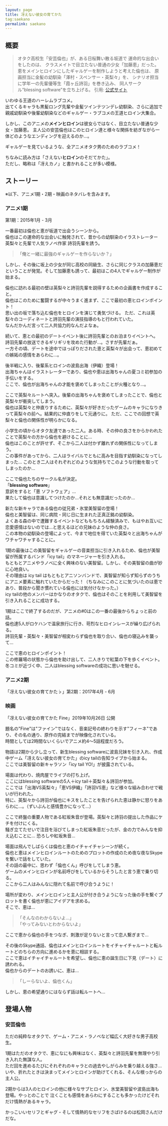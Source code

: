 ```yaml
---
layout: page
title: 冴えない彼女の育てかた
tag:saekano
permalink: saekano
---
```


## 概要

>オタク高校生「安芸倫也」が、ある日桜舞い散る坂道で
運命的な出会いをしたのは、
クラスメイトで目立たない普通の少女「加藤恵」だった。
恵をメインヒロインにしたギャルゲーを制作しようと考えた倫也は、
原画担当に金髪の幼馴染「澤村・スペンサー・英梨々」を、
シナリオ担当に学年一の先輩優等生「霞ヶ丘詩羽」を巻き込み、
同人サークル“blessing software”を立ち上げる。
引用: [公式サイト](https://www.saenai.tv/story/introduction/)

いわゆる王道のハーレムラブコメ。  
出てくるキャラも黒髪ロング先輩や金髪ツインテツンデレ幼馴染、さらに追加で親戚幼馴染や後輩幼馴染などのギャルゲー・ラブコメの王道ヒロイン大集合。

しかし、このアニメの**メインヒロイン**は彼女らではなく、目立たない普通な少女・加藤恵。
主人公の安芸倫也はこのヒロイン達と様々な関係を紡ぎながら一体どのようなエンディングを迎えるのか…。

ギャルゲーを見ているような、全アニメオタク男のためのラブコメ！

ちなみに読み方は「さえない**ヒロイン**のそだてかた」。  
ただし、略称は「冴えカノ」と書かれることが多い模様。

## ストーリー

※以下、アニメ1期・2期・映画のネタバレを含みます。

### アニメ1期

第1期：2015年1月 - 3月

一番最初は倫也と恵が坂道で出会うシーンから。  
倫也はこの運命的な出会いに触発されて、昔からの幼馴染のイラストレーター 英梨々と先輩で人気ラノベ作家 詩羽先輩を誘う。
>「俺と一緒に最強のギャルゲーを作らないか？」

しかし、その後に坂上の少女が同じ高校の同級生、さらに同じクラスの加藤恵だということが発覚。そして加藤恵も誘って、最初はこの4人でギャルゲー制作が始まる。

倫也に訪れる最初の壁は英梨々と詩羽先輩を説得するための企画書を作成すること。  
倫也はこのために奮闘するが中々うまく進まず、ここで最初の恵ヒロインポイント！  
思い出の坂で落ち込む倫也をヒロインを演じて勇気づける。
ただ、これは英梨々のコーディネートと詩羽先輩の演技指導のもと行われていた。  
なんだかんだ言って二人共協力的なんだよなぁ。

続いて、恵との最初のデートイベント後に詩羽先輩とのお泊まりイベントへ。  
詩羽先輩の放送できるギリギリを攻めた行動が…。さすが先輩だぁ。  
一方その頃、デートを途中でほっぽりだされた恵と英梨々が出会って、恵初めての嫉妬の感情をあらわに…。

後半戦に入り、後輩系ヒロインの波島出海（伊織）登場！  
出海ちゃんはイラストレーターであり、倫也や恵は出海ちゃんの夏コミ初参加の手伝いをする。  
ここで、倫也が出海ちゃんの才能を褒めてしまったことが火種となり…。

ここで英梨々ルートへ突入。後輩の出海ちゃんを褒めてしまったことで、倫也と英梨々が衝突してしまう。  
倫也は英梨々と仲直りするために、英梨々が好きだったゲームのキャラになりきって英梨々の前へ。結果的に仲直りをして元通りに。
ただ、ここでの回想で英梨々と倫也の関係性が明らかになる。  

小学生の頃からオタク友達であった二人。ある時、その仲の良さをからかわれたことで英梨々の方から倫也を避けることに…  
倫也はこのことが許せず、そこから二人は付かず離れずの関係性になってしまう。  
この事件があってから、二人はライバルでともに高みを目指す幼馴染になってしまった…
このとき二人はそれぞれどのような気持ちでこのような行動を取ってしまったのか…  

ここで倫也たちのサークル名が決定。  
「**blessing software**」  
意訳をすると「恵 ソフトウェア」…  
果たして倫也は意識してつけたのか…それとも無意識だったのか…

新たな新キャラである倫也の従兄弟・氷堂美智留の登場！  
倫也と美智留は、同じ病院・同じ日に生まれた正真正銘の幼馴染。  
よくある森の中で遭難するイベントなどももちろん経験済みで、もはやお互いに恋愛感情はないのでは…と思えるほどの兄妹のような仲の良さ。  
この本物の幼馴染の登場によって、今まで地位を得ていた英梨々と出海ちゃんがワチャワチャすることに。  

1期の最後はこの美智留をギャルゲーの音楽担当に引き入れるため、倫也が美智留が所属するバンド「icy tail」のマネージャーを引き入れる。  
もともとアニメやラノベに全く興味のない美智留。しかし、その美智留の曲が妙に心地良い。  
その理由は icy tail はもともとアニソンバンドで、美智留が知らず知らずのうちにアニメ要素に触れていたからだった！（ちなみにこのことに気づいたのは恵であり、普段から聞き慣れている倫也には気付けなかった。）  
icy tailの他のメンバーはかなりのオタクで、倫也はそのことを利用して美智留を引き入れることに成功する。  

1期はここで終了するのだが、アニメの#0はこの一番の最後からちょっと前の話。  
倫也達5人がロケハンで温泉旅行に行き、苛烈なヒロインレースが繰り広げられる。  
詩羽先輩・英梨々・美智留が相変わらず倫也を取り合い、倫也の寝込みを襲って…  

ここで恵のヒロインポイント！  
この修羅場の状態から倫也を助け出して、二人きりで紅葉の下を歩くイベント。  
冬コミが近づく中、二人はblessing softwareの成功に思いを馳せる。

### アニメ2期

「冴えない彼女の育てかた♭」第2期：2017年4月 - 6月

### 映画

「冴えない彼女の育てかた Fine」2019年10月26日 公開  

題名の"Fine"は"ファイン"ではなく、音楽記号の終わりを示す"フィーネ"であり、その名の通り、原作の完結までが映像化されている。  
時間としては2時間ないくらいでアニメ約4〜5話程度だろう。

物語は2期から少し立って、新生blessing softwareに波島兄妹を引き入れ、作成中ゲーム「冴えない彼女の育てかた」のicy tailの告知ライブから始まる。  
ここでは美智留の新キャラソン「icy tail YO!」が披露されている。  

場面は代わり、焼肉屋でライブの打ち上げ。  
ここにはblessing softwareの5人＋icy tail＋英梨々＆詩羽が参加。  
ここでは「出海VS英梨々」「恵VS伊織」「詩羽VS恵」など様々な組み合わせで戦いが行われた。  
特に、英梨々から詩羽が倫也にキスをしたことを告げられた恵は静かに怒りをあらわに…。（ずいぶんと感情豊かになって…）

ここで終盤の重要人物である紅坂朱音が登場。英梨々と詩羽の提出した作品にケチを付けにくる。  
騒ぎ立てたせいで注目を浴びてしまった紅坂朱音だったが、金の力でみんなを抑え込むことに… 恐ろしや紅坂朱音…

場面は飛んでしばらくは倫也と恵のイチャイチャシーンが続く。  
倫也と恵はメインヒロインルートのためのプロットの作成のため夜な夜なSkypeを繋いで話をしていた。  
その話の最中に、思わず「倫也くん」呼びをしてしまう恵。  
ゲームのメインヒロインが名前呼びをしているからそうしたと言う恵で乗り切る。  
ここから二人はみんなに隠れて名前で呼び合うように！  

場所が変わり、メインヒロインと主人公が付き合うようになった後の手を繋ぐプロットを書く倫也が恵にアイデアを求める。  
そこで、恵は…
> 「そんなのわからないよ…」  
> 「やってみないとわからないよ」

ここで恵から倫也の手をつなぎ、刺激が足りないと言って恋人繋ぎまで…

その後のSkype通話、倫也はメインヒロインルートをイチャイチャルートと転ルートどのちらの方向に進めるかを恵に相談する。  
ここで恵はイチャイチャルートを希望し、倫也に恵の誕生日に下見（デート）に誘われる。  
倫也からのデートのお誘いに、恵は…
> 「しーらないよ、倫也くん」

しかし、恵の希望通りにはならず話は転ルートへ…

## 登場人物

### 安芸倫也

ただの純粋なオタクで、ゲーム・アニメ・ラノベなど幅広く大好きな男子高校生。  

1期はただのオタクで、恵になにも興味はなく、英梨々と詩羽先輩を無理やり引き入れた無謀な人。  
ただ回を進めるたびにそれぞれのキャラとの過去やしがらみを乗り越える強さ…いや、折れたときは決まってメインヒロインが助けてくれる、そんな根っからの主人公。  

2期からは3人のヒロインの他に様々なサブヒロイン、氷堂美智留や波島出海も登場。やっとのことで
泣くことも感情をあらわにすることも多かったけどそれだけ情熱があるキャラ。  

かっこいいセリフとギャグ・そして情熱的なセリフをさばけるのは松岡さんだけだな。
